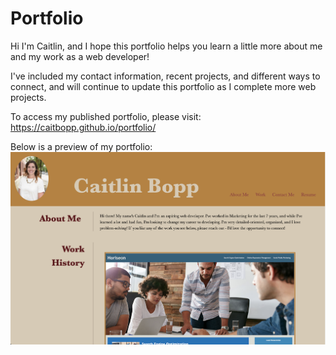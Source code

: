# Portfolio
<p>Hi I'm Caitlin, and I hope this portfolio helps you learn a little more about me and my work as a web developer!</p>

<p>I've included my contact information, recent projects, and different ways to connect, and will continue to update this portfolio as I complete more web projects.</p>

To access my published portfolio, please visit: https://caitbopp.github.io/portfolio/

Below is a preview of my portfolio: <img src="./assets/images/portfolio.png">
